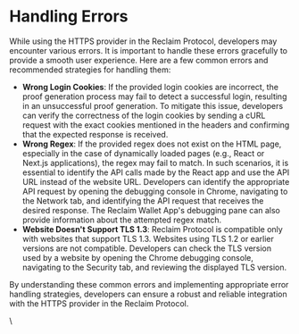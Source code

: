# Handling Errors

While using the HTTPS provider in the Reclaim Protocol, developers may encounter various errors. It is important to handle these errors gracefully to provide a smooth user experience. Here are a few common errors and recommended strategies for handling them:

* **Wrong Login Cookies**: If the provided login cookies are incorrect, the proof generation process may fail to detect a successful login, resulting in an unsuccessful proof generation. To mitigate this issue, developers can verify the correctness of the login cookies by sending a cURL request with the exact cookies mentioned in the headers and confirming that the expected response is received.
* **Wrong Regex**: If the provided regex does not exist on the HTML page, especially in the case of dynamically loaded pages (e.g., React or Next.js applications), the regex may fail to match. In such scenarios, it is essential to identify the API calls made by the React app and use the API URL instead of the website URL. Developers can identify the appropriate API request by opening the debugging console in Chrome, navigating to the Network tab, and identifying the API request that receives the desired response. The Reclaim Wallet App's debugging pane can also provide information about the attempted regex match.
* **Website Doesn't Support TLS 1.3**: Reclaim Protocol is compatible only with websites that support TLS 1.3. Websites using TLS 1.2 or earlier versions are not compatible. Developers can check the TLS version used by a website by opening the Chrome debugging console, navigating to the Security tab, and reviewing the displayed TLS version.

By understanding these common errors and implementing appropriate error handling strategies, developers can ensure a robust and reliable integration with the HTTPS provider in the Reclaim Protocol.

\
